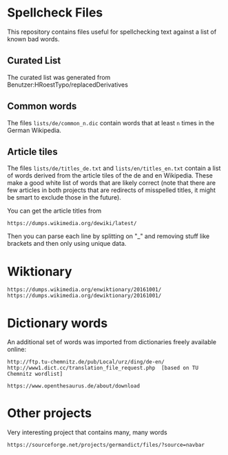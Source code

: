 Spellcheck Files
================

This repository contains files useful for spellchecking text against a list of known bad words.

## Curated List
The curated list was generated from Benutzer:HRoestTypo/replacedDerivatives

## Common words
The files `lists/de/common_n.dic` contain words that at least `n` times in the German Wikipedia.

## Article tiles
The files `lists/de/titles_de.txt` and  `lists/en/titles_en.txt` contain a list
of words derived from the article tiles of the de and en Wikipedia. These make
a good white list of words that are likely correct (note that there are few
articles in both projects that are redirects of misspelled titles, it might be
smart to exclude those in the future).

You can get the article titles from 

    https://dumps.wikimedia.org/dewiki/latest/

Then you can parse each line by splitting on "\_" and removing stuff like
brackets and then only using unique data.

# Wiktionary


    https://dumps.wikimedia.org/enwiktionary/20161001/
    https://dumps.wikimedia.org/dewiktionary/20161001/

# Dictionary words

An additional set of words was imported from dictionaries freely available online:

    http://ftp.tu-chemnitz.de/pub/Local/urz/ding/de-en/ 
    http://www1.dict.cc/translation_file_request.php  [based on TU Chemnitz wordlist]

    https://www.openthesaurus.de/about/download

# Other projects

Very interesting project that contains many, many words

    https://sourceforge.net/projects/germandict/files/?source=navbar


